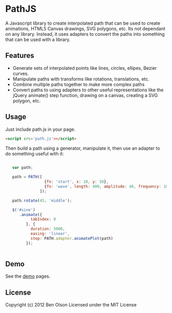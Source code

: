 PathJS
======

A Javascript library to create interpolated path that can be used to create animations,
HTML5 Canvas drawings, SVG polygons, etc.  Its not dependant on any library.  Instead,
it uses adapters to convert the paths into something that can be used with a library.

## Features

* Generate sets of interpolated points like lines, circles, ellipes, Bezier curves.
* Manipulate paths with transforms like rotations, translations, etc.
* Combine multiple paths together to make more complex paths
* Convert paths to using adapters to other useful representations like the jQuery animate() step function,
  drawing on a canvas, creating a SVG polygon, etc.

## Usage

Just include path.js in your page.  

``` html
<script src='path.js'></script>
```

Then build a path using a generator, manipulate it, then use an adapter to do something useful with it:

``` javascript

   var path;

   path = PATH([
                 {fn: 'start', x: 10, y: 50},
                 {fn: 'wave', length: 400, amplitude: 40, frequency: 10, smooth: true}
               ]);

   path.rotate(45, 'middle');

   $('#sine')
      .animate({
           tabIndex: 0
         }, {
           duration: 5000,
           easing: 'linear',
           step: PATH.adapter.animatePlot(path)
         });
         
```

## Demo

See the [demo](http://bseth99.github.com/pathjs/index.html) pages.

## License

Copyright (c) 2012 Ben Olson
Licensed under the MIT License
